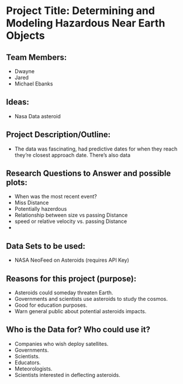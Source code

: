 # Project Title: Determining and Modeling Hazardous Near Earth Objects

## Team Members:
- Dwayne
- Jared
- Michael Ebanks

## Ideas:
- Nasa Data asteroid

## Project Description/Outline:
- The data was fascinating, had predictive dates for when they reach they’re closest approach date. There’s also data

## Research Questions to Answer and possible plots:
- When was the most recent event?
- Miss Distance
- Potentially hazerdous
- Relationship between size vs passing Distance
- speed or relative velocity vs. passing Distance
-

## Data Sets to be used:
- NASA NeoFeed on Asteroids (requires API Key)

## Reasons for this project (purpose):
- Asteroids could someday threaten Earth.
- Governments and scientists use asteroids to study the cosmos.
- Good for education purposes.
- Warn general public about potential asteroids impacts.

## Who is the Data for? Who could use it?
- Companies who wish deploy satellites.
- Governments.
- Scientists.
- Educators.
- Meteorologists.
- Scientists interested in deflecting asteroids.
